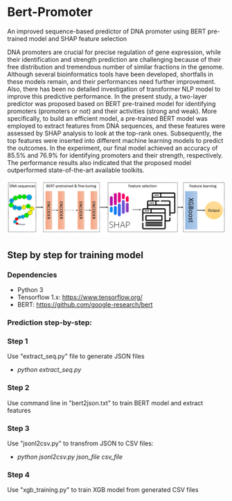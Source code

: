 # Bert-Promoter
An improved sequence-based predictor of DNA promoter using BERT pre-trained model and SHAP feature selection

DNA promoters are crucial for precise regulation of gene expression, while their identification and strength prediction are challenging because of their free distribution and tremendous number of similar fractions in the genome. Although several bioinformatics tools have been developed, shortfalls in these models remain, and their performances need further improvement. Also, there has been no detailed investigation of transformer NLP model to improve this predictive performance. In the present study, a two-layer predictor was proposed based on BERT pre-trained model for identifying promoters (promoters or not) and their activities (strong and weak). More specifically, to build an efficient model, a pre-trained BERT model was employed to extract features from DNA sequences, and these features were assessed by SHAP analysis to look at the top-rank ones. Subsequently, the top features were inserted into different machine learning models to predict the outcomes. In the experiment, our final model achieved an accuracy of 85.5% and 76.9% for identifying promoters and their strength, respectively. The performance results also indicated that the proposed model outperformed state-of-the-art available toolkits.


![Image browser window](figures/figure_1.tif)

## Step by step for training model
### Dependencies
- Python 3
- Tensorflow 1.x: https://www.tensorflow.org/
- BERT: https://github.com/google-research/bert

### Prediction step-by-step:
### Step 1
Use "extract_seq.py" file to generate JSON files
- *python extract_seq.py*

### Step 2
Use command line in "bert2json.txt" to train BERT model and extract features

### Step 3
Use "jsonl2csv.py" to transfrom JSON to CSV files:
- *python jsonl2csv.py json_file csv_file*

### Step 4
Use "xgb_training.py" to train XGB model from generated CSV files
